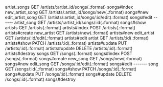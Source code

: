    artist_songs  GET    /artists/:artist_id/songs(.:format)          songs#index
new_artist_song  GET    /artists/:artist_id/songs/new(.:format)      songs#new
edit_artist_song GET    /artists/:artist_id/songs/:id/edit(.:format) songs#edit ------
    artist_song  GET    /artists/:artist_id/songs/:id(.:format)      songs#show
        artists  GET    /artists(.:format)                           artists#index
                 POST   /artists(.:format)                           artists#create
     new_artist  GET    /artists/new(.:format)                       artists#new
    edit_artist  GET    /artists/:id/edit(.:format)                  artists#edit
         artist  GET    /artists/:id(.:format)                       artists#show
                 PATCH  /artists/:id(.:format)                       artists#update
                 PUT    /artists/:id(.:format)                       artists#update
                 DELETE /artists/:id(.:format)                       artists#destroy
          songs  GET    /songs(.:format)                             songs#index
                 POST   /songs(.:format)                             songs#create
       new_song  GET    /songs/new(.:format)                         songs#new
      edit_song  GET    /songs/:id/edit(.:format)                    songs#edit -------
           song  GET    /songs/:id(.:format)                         songs#show
                 PATCH  /songs/:id(.:format)                         songs#update
                 PUT    /songs/:id(.:format)                         songs#update
                 DELETE /songs/:id(.:format)                         songs#destroy
